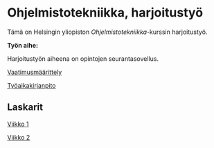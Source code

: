 # Ohjelmistotekniikka, harjoitustyö

Tämä on Helsingin yliopiston _Ohjelmistotekniikka_-kurssin harjoitustyö.

**Työn aihe:**

Harjoitustyön aiheena on opintojen seurantasovellus.

[Vaatimusmäärittely](https://github.com/jasminlei/ohjelmistotekniikka/blob/main/dokumentaatio/vaatimusmaarittely.md)

[Työaikakirjanpito](https://github.com/jasminlei/ohjelmistotekniikka/blob/main/dokumentaatio/tuntikirjanpito.md)

## Laskarit

[Viikko 1](https://github.com/jasminlei/ohjelmistotekniikka/blob/main/laskarit/viikko1.md)

[Viikko 2](https://github.com/jasminlei/ohjelmistotekniikka/tree/main/laskarit/viikko2)
